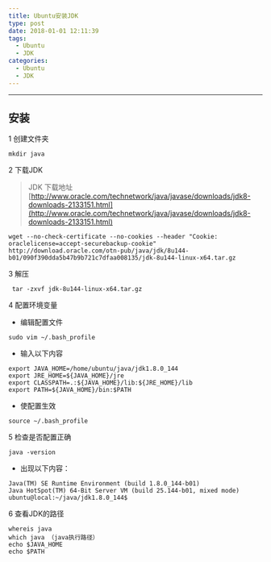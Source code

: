 ```yaml
---
title: Ubuntu安装JDK
type: post
date: 2018-01-01 12:11:39
tags:
  - Ubuntu
  - JDK
categories:
  - Ubuntu
  - JDK
---
```



---

## 安装

1 创建文件夹

```
mkdir java
```

2 下载JDK

> JDK 下载地址[http://www.oracle.com/technetwork/java/javase/downloads/jdk8-downloads-2133151.html](http://www.oracle.com/technetwork/java/javase/downloads/jdk8-downloads-2133151.html)

```
wget --no-check-certificate --no-cookies --header "Cookie: oraclelicense=accept-securebackup-cookie" http://download.oracle.com/otn-pub/java/jdk/8u144-b01/090f390dda5b47b9b721c7dfaa008135/jdk-8u144-linux-x64.tar.gz
```

3 解压

```
 tar -zxvf jdk-8u144-linux-x64.tar.gz
```

4 配置环境变量

- 编辑配置文件

```
sudo vim ~/.bash_profile
```

- 输入以下内容

```
export JAVA_HOME=/home/ubuntu/java/jdk1.8.0_144
export JRE_HOME=${JAVA_HOME}/jre
export CLASSPATH=.:${JAVA_HOME}/lib:${JRE_HOME}/lib
export PATH=${JAVA_HOME}/bin:$PATH
```

- 使配置生效

```
source ~/.bash_profile
```

5 检查是否配置正确

```
java -version
```

- 出现以下内容：

```
Java(TM) SE Runtime Environment (build 1.8.0_144-b01)
Java HotSpot(TM) 64-Bit Server VM (build 25.144-b01, mixed mode)
ubuntu@local:~/java/jdk1.8.0_144$
```

6 查看JDK的路径

```
whereis java
which java （java执行路径）
echo $JAVA_HOME
echo $PATH
```
